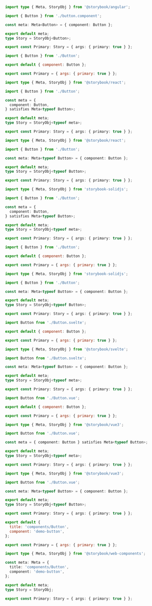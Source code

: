 ```ts filename="CSF 3 - Button.stories.ts" renderer="angular" language="ts"
import type { Meta, StoryObj } from '@storybook/angular';

import { Button } from './button.component';

const meta: Meta<Button> = { component: Button };

export default meta;
type Story = StoryObj<Button>;

export const Primary: Story = { args: { primary: true } };
```

```js filename="CSF 3 - Button.stories.js|jsx" renderer="react" language="js"
import { Button } from './Button';

export default { component: Button };

export const Primary = { args: { primary: true } };
```

```ts filename="CSF 3 - Button.stories.ts|tsx" renderer="react" language="ts-4-9"
import type { Meta, StoryObj } from '@storybook/react';

import { Button } from './Button';

const meta = {
  component: Button,
} satisfies Meta<typeof Button>;

export default meta;
type Story = StoryObj<typeof meta>;

export const Primary: Story = { args: { primary: true } };
```

```ts filename="CSF 3 - Button.stories.ts|tsx" renderer="react" language="ts"
import type { Meta, StoryObj } from '@storybook/react';

import { Button } from './Button';

const meta: Meta<typeof Button> = { component: Button };

export default meta;
type Story = StoryObj<typeof Button>;

export const Primary: Story = { args: { primary: true } };
```

```ts filename="CSF 3 - Button.stories.ts|tsx" renderer="solid" language="ts-4-9"
import type { Meta, StoryObj } from 'storybook-solidjs';

import { Button } from './Button';

const meta = {
  component: Button,
} satisfies Meta<typeof Button>;

export default meta;
type Story = StoryObj<typeof meta>;

export const Primary: Story = { args: { primary: true } };
```

```js filename="CSF 3 - Button.stories.js|jsx" renderer="solid" language="js"
import { Button } from './Button';

export default { component: Button };

export const Primary = { args: { primary: true } };
```

```ts filename="CSF 3 - Button.stories.ts|tsx" renderer="solid" language="ts"
import type { Meta, StoryObj } from 'storybook-solidjs';

import { Button } from './Button';

const meta: Meta<typeof Button> = { component: Button };

export default meta;
type Story = StoryObj<typeof Button>;

export const Primary: Story = { args: { primary: true } };
```

```js filename="CSF 3 - Button.stories.js" renderer="svelte" language="js"
import Button from './Button.svelte';

export default { component: Button };

export const Primary = { args: { primary: true } };
```

```ts filename="Button.stories.ts" renderer="svelte" language="ts"
import type { Meta, StoryObj } from '@storybook/svelte';

import Button from './Button.svelte';

const meta: Meta<typeof Button> = { component: Button };

export default meta;
type Story = StoryObj<typeof meta>;

export const Primary: Story = { args: { primary: true } };
```

```js filename="CSF 3 - Button.stories.js" renderer="vue" language="js"
import Button from './Button.vue';

export default { component: Button };

export const Primary = { args: { primary: true } };
```

```ts filename="CSF 3 - Button.stories.ts" renderer="vue" language="ts-4-9"
import type { Meta, StoryObj } from '@storybook/vue3';

import Button from './Button.vue';

const meta = { component: Button } satisfies Meta<typeof Button>;

export default meta;
type Story = StoryObj<typeof meta>;

export const Primary: Story = { args: { primary: true } };
```

```ts filename="CSF 3 - Button.stories.ts" renderer="vue" language="ts"
import type { Meta, StoryObj } from '@storybook/vue3';

import Button from './Button.vue';

const meta: Meta<typeof Button> = { component: Button };

export default meta;
type Story = StoryObj<typeof Button>;

export const Primary: Story = { args: { primary: true } };
```

```js filename="CSF 3 - Button.stories.js" renderer="web-components" language="js"
export default {
  title: 'components/Button',
  component: 'demo-button',
};

export const Primary = { args: { primary: true } };
```

```ts filename="CSF 3 - Button.stories.ts" renderer="web-components" language="ts"
import type { Meta, StoryObj } from '@storybook/web-components';

const meta: Meta = {
  title: 'components/Button',
  component: 'demo-button',
};

export default meta;
type Story = StoryObj;

export const Primary: Story = { args: { primary: true } };
```
